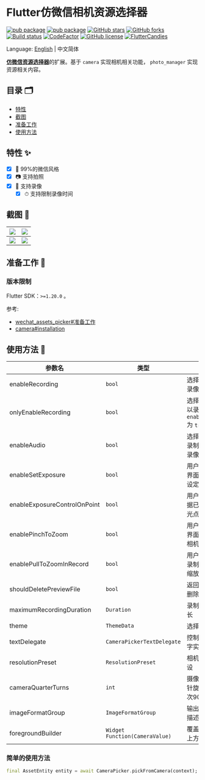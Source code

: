 # Flutter仿微信相机资源选择器

[![pub package](https://img.shields.io/pub/v/wechat_camera_picker?logo=dart&label=%E7%A8%B3%E5%AE%9A%E7%89%88&style=flat-square)](https://pub.flutter-io.cn/packages/wechat_camera_picker)
[![pub package](https://img.shields.io/pub/v/wechat_camera_picker?color=42a012&include_prereleases&label=%E5%BC%80%E5%8F%91%E7%89%88&logo=dart&style=flat-square)](https://pub.flutter-io.cn/packages/wechat_camera_picker)
[![GitHub stars](https://img.shields.io/github/stars/fluttercandies/flutter_wechat_camera_picker?logo=github&style=flat-square)](https://github.com/fluttercandies/flutter_wechat_camera_picker/stargazers)
[![GitHub forks](https://img.shields.io/github/forks/fluttercandies/flutter_wechat_camera_picker?logo=github&style=flat-square)](https://github.com/fluttercandies/flutter_wechat_camera_picker/network)
[![Build status](https://img.shields.io/github/workflow/status/fluttercandies/flutter_wechat_camera_picker/Build%20test?label=%E7%8A%B6%E6%80%81&logo=github&style=flat-square)](https://github.com/fluttercandies/flutter_wechat_camera_picker/actions?query=workflow%3A%22Build+test%22)
[![CodeFactor](https://img.shields.io/codefactor/grade/github/fluttercandies/flutter_wechat_camera_picker?logo=codefactor&label=%E4%BB%A3%E7%A0%81%E8%B4%A8%E9%87%8F&logoColor=%23ffffff&style=flat-square)](https://www.codefactor.io/repository/github/fluttercandies/flutter_wechat_camera_picker)
[![GitHub license](https://img.shields.io/github/license/fluttercandies/flutter_wechat_camera_picker?style=flat-square&label=%E5%8D%8F%E8%AE%AE)](https://github.com/fluttercandies/flutter_wechat_camera_picker/blob/master/LICENSE)
<a target="_blank" href="https://jq.qq.com/?_wv=1027&k=5bcc0gy"><img border="0" src="https://pub.idqqimg.com/wpa/images/group.png" alt="FlutterCandies" title="FlutterCandies"></a>

Language: [English](README.md) | 中文简体

[**仿微信资源选择器**](https://fluttercandies.github.io/flutter_wechat_assets_picker)的扩展。基于 `camera` 实现相机相关功能， `photo_manager` 实现资源相关内容。

## 目录 🗂

* [特性](#特性-)
* [截图](#截图-)
* [准备工作](#准备工作-)
* [使用方法](#使用方法-)

## 特性 ✨

- [x] 💚 99%的微信风格
- [x] 📷 支持拍照
- [x] 🎥 支持录像
  - [x] ⏱ 支持限制录像时间

## 截图 📸

| ![](https://tva1.sinaimg.cn/large/007S8ZIlgy1ggtt6yrdqej30u01t017w.jpg) | ![](https://tva1.sinaimg.cn/large/007S8ZIlgy1ggtt6yh3x4j30u01t0wuo.jpg) |
| ----------------------------------------------------------------------- | ----------------------------------------------------------------------- |
| ![](https://tva1.sinaimg.cn/large/007S8ZIlgy1ggtt6z1h7xj30u01t01kx.jpg) | ![](https://tva1.sinaimg.cn/large/007S8ZIlgy1ggtt6zarvhj30u01t0x5f.jpg) |

## 准备工作 🍭

### 版本限制

Flutter SDK：`>=1.20.0` 。

参考:
- [wechat_assets_picker#准备工作](https://github.com/fluttercandies/flutter_wechat_assets_picker/blob/master/README-ZH.md#preparing-for-use-)
- [camera#installation](https://pub.dev/packages/camera#installation)

## 使用方法 📖

| 参数名                       | 类型                           | 描述                                                             | 默认值                                 |
| ---------------------------- | ------------------------------ | ---------------------------------------------------------------- | -------------------------------------- |
| enableRecording              | `bool`                         | 选择器是否可以录像                                               | `false`                                |
| onlyEnableRecording          | `bool`                         | 选择器是否仅可以录像。只在 `enableRecording`  为 `true` 时有效。 | `false`                                |
| enableAudio                  | `bool`                         | 选择器是否需要录制音频。只于录像配合有效。                          | `true`                                |
| enableSetExposure            | `bool`                         | 用户是否可以在界面上通过点击设定曝光点                             | `true`                                 |
| enableExposureControlOnPoint | `bool`                         | 用户是否可以根据已经设置的曝光点调节曝光度                         | `true`                                 |
| enablePinchToZoom            | `bool`                         | 用户是否可以在界面上双指缩放相机对焦                               | `true`                                 |
| enablePullToZoomInRecord     | `bool`                         | 用户是否可以在录制视频时上拉缩放                                 | `true`                                 |
| shouldDeletePreviewFile      | `bool`                         | 返回页面时是否删除预览文件                                    | `false`                                |
| maximumRecordingDuration     | `Duration`                     | 录制视频最长时长                                                 | `const Duration(seconds: 15)`          |
| theme                        | `ThemeData`                    | 选择器的主题                                                     | `CameraPicker.themeData(C.themeColor)` |
| textDelegate                 | `CameraPickerTextDelegate`     | 控制部件中的文字实现                                             | `DefaultCameraPickerTextDelegate`      |
| resolutionPreset             | `ResolutionPreset`             | 相机的分辨率预设                                                 | `ResolutionPreset.max`                 |
| cameraQuarterTurns           | `int`                          | 摄像机视图顺时针旋转次数，每次90度                               | `0`                                    |
| imageFormatGroup             | `ImageFormatGroup`             | 输出图像的格式描述                                        | `ImageFormatGroup.jpeg`                |
| foregroundBuilder            | `Widget Function(CameraValue)` | 覆盖在相机预览上方的前景构建                                   | null                                   |

### 简单的使用方法

```dart
final AssetEntity entity = await CameraPicker.pickFromCamera(context);
```
